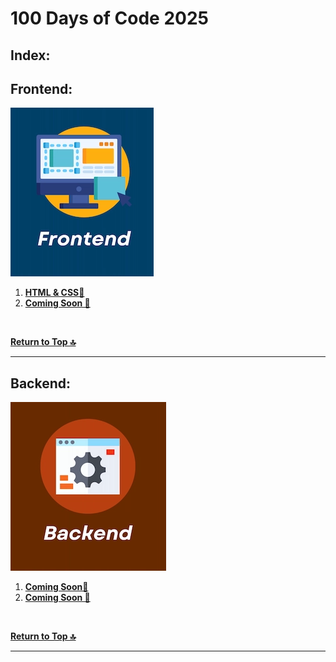 # 100 Days of Code 2025

## Index:  

## Frontend:  

![Frontend](extra-files/Frontend.webp)  

1. **[HTML & CSS🔻](./HTML-CSS.md)**
2. **[Coming Soon 🔻]()**

<br />

**[Return to Top 🔝](#100-days-of-code-2025)**

---

## Backend:  

![Backend](extra-files/Backend.webp)  

1. **[Coming Soon🔻]()**
2. **[Coming Soon 🔻]()**

<br />

**[Return to Top 🔝](#100-days-of-code-2025)**

---